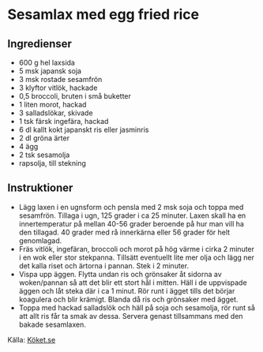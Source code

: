# Sesamlax med egg fried rice

## Ingredienser

* 600 g hel laxsida
* 5 msk japansk soja
* 3 msk rostade sesamfrön
* 3 klyftor vitlök, hackade
* 0,5  broccoli, bruten i små buketter
* 1  liten morot, hackad
* 3  salladslökar, skivade
* 1 tsk färsk ingefära, hackad
* 6 dl kallt kokt japanskt ris eller jasminris
* 2 dl gröna ärter
* 4  ägg
* 2 tsk sesamolja
* rapsolja, till stekning

## Instruktioner

* Lägg laxen i en ugnsform och pensla med 2 msk soja och toppa med sesamfrön. Tillaga i ugn, 125 grader i ca 25 minuter. Laxen skall ha en innertemperatur på mellan 40-56 grader beroende på hur man vill ha den tillagad. 40 grader med rå innerkärna eller 56 grader för helt genomlagad.
* Fräs vitlök, ingefäran, broccoli och morot på hög värme i cirka 2 minuter i en wok eller stor stekpanna. Tillsätt eventuellt lite mer olja och lägg ner det kalla riset och ärtorna i pannan. Stek i 2 minuter.
* Vispa upp äggen. Flytta undan ris och grönsaker åt sidorna av woken/pannan så att det blir ett stort hål i mitten. Häll i de uppvispade äggen och låt steka där i ca 1 minut. Rör runt i ägget tills det börjar koagulera och blir krämigt. Blanda då ris och grönsaker med ägget.
* Toppa med hackad salladslök och häll på soja och sesamolja, rör runt så att allt ris får ta smak av dessa. Servera genast tillsammans med den bakade sesamlaxen.

Källa: [Köket.se](https://www.koket.se/sesamlax-med-egg-fried-rice)